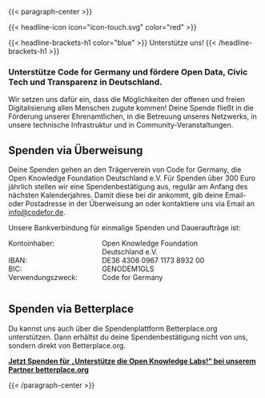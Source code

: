 ---
---

{{< paragraph-center  >}}

{{< headline-icon icon="icon-touch.svg" color="red" >}}

{{< headline-brackets-h1 color="blue"  >}}
Unterstütze uns!
{{< /headline-brackets-h1  >}}

### Unterstütze Code for Germany und fördere Open Data, Civic Tech und Transparenz in Deutschland.

Wir setzen uns dafür ein, dass die Möglichkeiten der offenen und
freien Digitalisierung allen Menschen zugute kommen! Deine Spende
fließt in die Förderung unserer Ehrenamtlichen, in die Betreuung
unseres Netzwerks, in unsere technische Infrastruktur und in
Community-Veranstaltungen.

## Spenden via Überweisung
Deine Spenden gehen an den Trägerverein von Code for Germany, die
Open Knowledge Foundation Deutschland e.V. Für Spenden über 300
Euro jährlich stellen wir eine Spendenbestätigung aus, regulär am
Anfang des nächsten Kalenderjahres. Damit diese bei dir ankommt,
gib deine Email- oder Postadresse in der Überweisung an oder
kontaktiere uns via Email an info@codefor.de.

Unsere Bankverbindung für einmalige Spenden und Daueraufträge ist:

<dl style="display: grid; grid-template-columns: auto 1fr; column-gap: 1ch; margin-bottom: 3em">
  <dt>Kontoinhaber:</dt>
  <dd>Open Knowledge Foundation<br> Deutschland e.V.</dd>
  <dt>IBAN:</dt>
  <dd>DE36 4306 0967 1173 8932 00</dd>
  <dt>BIC:</dt>
  <dd>GENODEM1GLS</dd>
  <dt>Verwendungszweck:</dt>
  <dd>Code for Germany</dd>
</dl>

## Spenden via Betterplace
Du kannst uns auch über die Spendenplattform Betterplace.org
unterstützen. Dann erhältst du deine Spendenbestätigung nicht von
uns, sondern direkt von Betterplace.org.

<script type="text/javascript">
  /* Configure at https://www.betterplace.org/de/manage/projects/66473-unterstuetze-die-open-knowledge-labs/iframe_donation_form/new */
  var _bp_iframe        = _bp_iframe || {};
  _bp_iframe.project_id = 66473; /* REQUIRED */
  _bp_iframe.lang       = 'de'; /* Language of the form */
  _bp_iframe.width = 600; /* Custom iframe-tag-width, integer */
  _bp_iframe.color = 'ff645f'; /* Button and banderole color, hex without “#” */
  _bp_iframe.background_color = 'ffffff'; /* Background-color, hex without “#” */
  _bp_iframe.default_amount = 50; /* Donation-amount, integer 1-99 */
  _bp_iframe.recurring_interval = 'single'; /* Interval for recurring donations, string out of single, monthly und yearly */
  _bp_iframe.bottom_logo = true;
  (function() {
    var bp = document.createElement('script'); bp.type = 'text/javascript'; bp.async = true;
    bp.src = 'https://betterplace-assets.betterplace.org/assets/load_donation_iframe.js';
    var s = document.getElementsByTagName('script')[0]; s.parentNode.insertBefore(bp, s);
  })();
</script>
<div id="betterplace_donation_iframe" style="background: transparent url('https://www.betterplace.org/assets/new_spinner.gif') 275px 20px no-repeat;"><strong><a href="https://www.betterplace.org/de/donate/platform/projects/66473-unterstuetze-die-open-knowledge-labs">Jetzt Spenden für „Unterstütze die Open Knowledge Labs!" bei unserem Partner betterplace.org</a></strong></div>

{{< /paragraph-center  >}}
